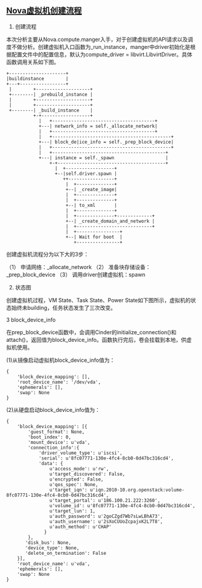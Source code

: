 
## [Nova虚拟机创建流程](http://www.aikaiyuan.com/7617.html)

1. 创建流程

本次分析主要从Nova.compute.manger入手，对于创建虚拟机的API请求以及调度不做分析。创建虚拟机入口函数为_run_instance，manger中driver初始化是根据配置文件中的配置信息，默认为compute_driver = libvirt.LibvirtDriver。具体函数调用关系如下图。


    +---------------------+                                      
    |buildinstance        |                                      
    +---+-----------------+          
     |        +--------------------+                           
     +--------| _prebuild_instance |                           
     |        +--------------------+                                                                         
     |        +--------------------+                           
     +--------| _build_instance    |                           
              +-+------------------+                                                            
                |   +--------------------------------------+     
                +---| network_info = self._allocate_network|     
                |   +--------------------------------------+  
                |   +--------------------------------------------+
                +---| block_de|ice_info = self._prep_block_device|
                |   +--------------------------------------------+
                |   +------------------------------------------+
                +---| instance = self._spawn                   |
                    +-+----------------------------------------+
                      |  +------------------+                    
                      +--|self.driver.spawn |                    
                         ++-----------------+                                                         
                          |  +--------------+                     
                          +--| _create_image|                     
                          |  +--------------+ 
                          |  +--------------+                     
                          +--| to_xml       |                     
                          |  +--------------+  
                          |  +--------------+-------------+       
                          +--| _create_domain_and_network |       
                          |  +----------------------------+ 
                          |  +----------------+                   
                          +--| Wait for boot  |                   
                             +----------------+

创建虚拟机流程分为以下大的3步：

（1） 申请网络：_allocate_network
（2） 准备块存储设备：_prep_block_device
（3） 调用driver创建虚拟机：spawn

2. 状态图

创建虚拟机过程，VM State、Task State、Power State如下图所示，虚拟机的状态始终未building，任务状态发生了三次改变。

3 block_device_info

在prep_block_device函数中，会调用Cinder的initialize_connection()和attach()，返回值为block_device_info。函数执行完后，卷会挂载到本地，供虚拟机使用。

(1)从镜像启动虚拟机block_device_info值为：

    {
        'block_device_mapping': [],
        'root_device_name': '/dev/vda', 
        'ephemerals': [], 
        'swap': None
    }
 

(2)从硬盘启动block_device_info值为：

    {
        'block_device_mapping': [{
            'guest_format': None, 
            'boot_index': 0, 
            'mount_device': u'vda', 
            'connection_info':{
                'driver_volume_type': u'iscsi', 
                'serial': u'8fc07771-130e-4fc4-8cb0-0d47bc316cd4', 
                'data': {
                    u'access_mode': u'rw', 
                    u'target_discovered': False, 
                    u'encrypted': False, 
                    u'qos_spec': None, 
                    u'target_iqn': u'iqn.2010-10.org.openstack:volume-8fc07771-130e-4fc4-8cb0-0d47bc316cd4', 
                    u'target_portal': u'186.100.21.222:3260',
                    u'volume_id': u'8fc07771-130e-4fc4-8cb0-0d47bc316cd4', 
                    u'target_lun': 1, 
                    u'auth_password': u'2goCZgd7Wb7sLwLBhA73', 
                    u'auth_username': u'2sXoCUUoZcpajxK2L7T8', 
                    u'auth_method': u'CHAP'
                  }
            },
           'disk_bus': None, 
           'device_type': None,
           'delete_on_termination': False
        }], 
        'root_device_name': u'vda', 
        'ephemerals': [], 
        'swap': None
    }
